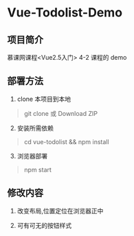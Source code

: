# Vue-Todolist-Demo

## 项目简介

慕课网课程<Vue2.5入门> 4-2 课程的 demo

## 部署方法

1. clone 本项目到本地

> git clone 或 Download ZIP

2. 安装所需依赖 

> cd vue-todolist && npm install

3. 浏览器部署

> npm start

## 修改内容

1. 改变布局,位置定位在浏览器正中

2. 可有可无的按钮样式